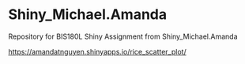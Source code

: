 # Shiny_Michael.Amanda
Repository for BIS180L Shiny Assignment from Shiny_Michael.Amanda

https://amandatnguyen.shinyapps.io/rice_scatter_plot/
